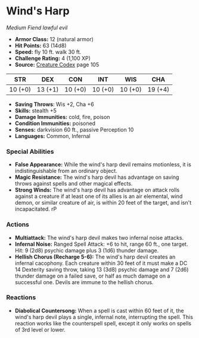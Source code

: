 # Wind's Harp

*Medium* *Fiend* *lawful evil*

- **Armor Class:** 12 (natural armor)
- **Hit Points:** 63 (14d8)
- **Speed:** fly 10 ft. walk 30 ft.
- **Challenge Rating:** 4 (1,100 XP)
- **Source:** [Creature Codex](https://koboldpress.com/kpstore/product/creature-codex-for-5th-edition-dnd) page 105

| STR | DEX | CON | INT | WIS | CHA |
| --- | --- | --- | --- | --- | --- |
| 10 (+0) | 13 (+1) | 10 (+0) | 10 (+0) | 10 (+0) | 19 (+4) |

- **Saving Throws**: Wis +2, Cha +6
- **Skills:** stealth +5
- **Damage Immunities:** cold, fire, poison
- **Condition Immunities:** poisoned
- **Senses:** darkvision 60 ft., passive Perception 10
- **Languages:** Common, Infernal

### Special Abilities

- **False Appearance:** While the wind's harp devil remains motionless, it is indistinguishable from an ordinary object.
- **Magic Resistance:** The wind's harp devil has advantage on saving throws against spells and other magical effects.
- **Strong Winds:** The wind's harp devil has advantage on attack rolls against a creature if at least one of its allies is an air elemental, wind demon, or similar creature of air, is within 20 feet of the target, and isn't incapacitated. rP

### Actions

- **Multiattack:** The wind's harp devil makes two infernal noise attacks.
- **Infernal Noise:** Ranged Spell Attack: +6 to hit, range 60 ft., one target. Hit: 9 (2d8) psychic damage plus 3 (1d6) thunder damage.
- **Hellish Chorus (Recharge 5-6):** The wind's harp devil creates an infernal cacophony. Each creature within 30 feet of it must make a DC 14 Dexterity saving throw, taking 13 (3d8) psychic damage and 7 (2d6) thunder damage on a failed save, or half as much damage on a successful one. Devils are immune to the hellish chorus.

### Reactions

- **Diabolical Countersong:** When a spell is cast within 60 feet of it, the wind's harp devil plays a single, infernal note, interrupting the spell. This reaction works like the counterspell spell, except it only works on spells of 3rd level or lower.


